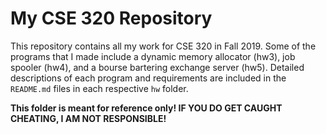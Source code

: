 # My CSE 320 Repository

This repository contains all my work for CSE 320 in Fall 2019. Some of the programs that I made include a dynamic memory allocator (hw3), job spooler (hw4), and a bourse bartering exchange server (hw5). Detailed descriptions of each program and requirements are included in the `README.md` files in each respective `hw` folder.

**This folder is meant for reference only! IF YOU DO GET CAUGHT CHEATING, I AM NOT RESPONSIBLE!**
